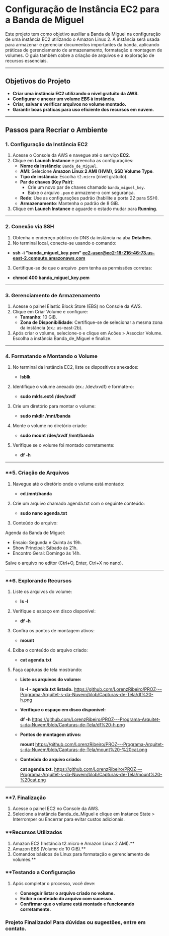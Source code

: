 # Configuração de Instância EC2 para a Banda de Miguel

Este projeto tem como objetivo auxiliar a Banda de Miguel na configuração de uma instância EC2 utilizando o Amazon Linux 2. A instância será usada para armazenar e gerenciar documentos importantes da banda, aplicando práticas de gerenciamento de armazenamento, formatação e montagem de volumes. O guia também cobre a criação de arquivos e a exploração de recursos essenciais.

---

## **Objetivos do Projeto**
- **Criar uma instância EC2 utilizando o nível gratuito da AWS.**
- **Configurar e anexar um volume EBS à instância.**
- **Criar, salvar e verificar arquivos no volume montado.**
- **Garantir boas práticas para uso eficiente dos recursos em nuvem.**

---

## **Passos para Recriar o Ambiente**

### **1. Configuração da Instância EC2**
1. Acesse o Console da AWS e navegue até o serviço **EC2**.
2. Clique em **Launch Instance** e preencha as configurações:
   - **Nome da instância**: `Banda_de_Miguel`.
   - **AMI**: Selecione **Amazon Linux 2 AMI (HVM), SSD Volume Type**.
   - **Tipo de instância**: Escolha `t2.micro` (nível gratuito).
   - **Par de chaves (Key Pair)**:
     - Crie um novo par de chaves chamado `banda_miguel_key`.
     - Baixe o arquivo `.pem` e armazene-o com segurança.
   - **Rede**: Use as configurações padrão (habilite a porta 22 para SSH).
   - **Armazenamento**: Mantenha o padrão de 8 GiB.
3. Clique em **Launch Instance** e aguarde o estado mudar para **Running**.

---

### **2. Conexão via SSH**
1. Obtenha o endereço público do DNS da instância na aba **Detalhes**.
2. No terminal local, conecte-se usando o comando:
 
  - **ssh -i "banda_miguel_key.pem" ec2-user@ec2-18-216-46-73.us-east-2.compute.amazonaws.com**

3. Certifique-se de que o arquivo .pem tenha as permissões corretas:

  - **chmod 400 banda_miguel_key.pem**

---

### **3. Gerenciamento de Armazenamento**
1. Acesse o painel Elastic Block Store (EBS) no Console da AWS.
2. Clique em Criar Volume e configure:
   - **Tamanho**: 10 GiB.
   - **Zona de Disponibilidade**: Certifique-se de selecionar a mesma zona da instância (ex.: us-east-2b).
3. Após criar o volume, selecione-o e clique em Acões > Associar Volume.
Escolha a instância Banda_de_Miguel e finalize.

---

### **4. Formatando e Montando o Volume**
1. No terminal da instância EC2, liste os dispositivos anexados:

   - **lsblk**

2. Identifique o volume anexado (ex.: /dev/xvdf) e formate-o:

   - **sudo mkfs.ext4 /dev/xvdf**

3. Crie um diretório para montar o volume:

   - **sudo mkdir /mnt/banda**

4. Monte o volume no diretório criado:

   - **sudo mount /dev/xvdf /mnt/banda**

5. Verifique se o volume foi montado corretamente:

   - **df -h**

---

### **5. Criação de Arquivos
1. Navegue até o diretório onde o volume está montado:

   - **cd /mnt/banda**

2. Crie um arquivo chamado agenda.txt com o seguinte conteúdo:

   - **sudo nano agenda.txt**

3. Conteúdo do arquivo:

  Agenda da Banda de Miguel:
  - Ensaio: Segunda e Quinta às 19h.
  - Show Principal: Sábado às 21h.
  - Encontro Geral: Domingo às 14h.

  Salve o arquivo no editor (Ctrl+O, Enter, Ctrl+X no nano).

---

### **6. Explorando Recursos
1. Liste os arquivos do volume:

   - **ls -l**

2. Verifique o espaço em disco disponível:

   - **df -h**

3. Confira os pontos de montagem ativos:

   - **mount**

4. Exiba o conteúdo do arquivo criado:

   - **cat agenda.txt**

5. Faça capturas de tela mostrando:

    - **Liste os arquivos do volume:**
        
        **ls -l - agenda.txt listado.**
        https://github.com/LorenzRibeiro/PROZ---Programa-Arquitet-s-da-Nuvem/blob/Capturas-de-Tela/df%20-h.png

    - **Verifique o espaço em disco disponível:**
        
        **df -h**
        https://github.com/LorenzRibeiro/PROZ---Programa-Arquitet-s-da-Nuvem/blob/Capturas-de-Tela/df%20-h.png

    - **Pontos de montagem ativos:**

        **mount**
            https://github.com/LorenzRibeiro/PROZ---Programa-Arquitet-s-da-Nuvem/blob/Capturas-de-Tela/mount%20-%20cat.png
            
    - **Conteúdo do arquivo criado:**
    
        **cat agenda.txt.**
        https://github.com/LorenzRibeiro/PROZ---Programa-Arquitet-s-da-Nuvem/blob/Capturas-de-Tela/mount%20-%20cat.png

---

### **7. Finalização
1. Acesse o painel EC2 no Console da AWS.
2. Selecione a instância Banda_de_Miguel e clique em Instance State > Interromper ou Encerrar para evitar custos adicionais.


### **Recursos Utilizados

1. Amazon EC2 (Instância t2.micro e Amazon Linux 2 AMI).**
2. Amazon EBS (Volume de 10 GiB).**
3. Comandos básicos de Linux para formatação e gerenciamento de volumes.**

### **Testando a Configuração
1. Após completar o processo, você deve:

   - **Conseguir listar o arquivo criado no volume.**
   - **Exibir o conteúdo do arquivo com sucesso.**
   - **Confirmar que o volume está montado e funcionando corretamente.**

### **Projeto Finalizado! Para dúvidas ou sugestões, entre em contato.**





